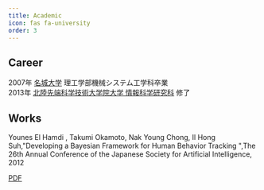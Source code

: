 ```yaml
---
title: Academic
icon: fas fa-university
order: 3
---
```

## Career
2007年 [名城大学](http://www.meijo-u.ac.jp/) 理工学部機械システム工学科卒業  
2013年 [北陸先端科学技術大学院大学 情報科学研究科](http://www.jaist.ac.jp) 修了

## Works
Younes El Hamdi , Takumi Okamoto, Nak Young Chong, Il Hong Suh,"Developing a Bayesian Framework for Human Behavior Tracking ",The 26th Annual Conference of the Japanese Society for Artificial Intelligence, 2012   
<!-- [PDF](https://kaigi.org/jsai/webprogram/2012/pdf/717.pdf) -->
[PDF](/docs/paper.pdf)